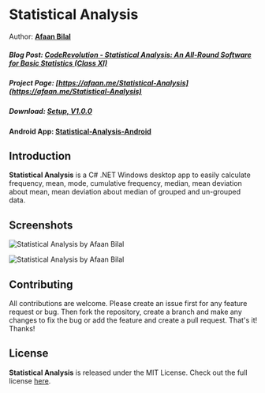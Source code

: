 Statistical Analysis
==============

Author: **[Afaan Bilal](https://afaan.me)**  

##### Blog Post: [CodeRevolution - Statistical Analysis: An All-Round Software for Basic Statistics (Class XI)](https://www.coderevolution.tk/2015/05/statistical-analysis-all-round-software.html)
##### Project Page: [https://afaan.me/Statistical-Analysis](https://afaan.me/Statistical-Analysis)
##### Download: [Setup, V1.0.0](https://afaan.ml/Statistical-Analysis/Statistical-Analysis-1.0.0-Setup.zip)

#### Android App: [Statistical-Analysis-Android](https://github.com/AfaanBilal/Statistical-Analysis-Android)

## Introduction
**Statistical Analysis** is a C# .NET Windows desktop app to easily calculate frequency, mean, 
mode, cumulative frequency, median, mean deviation about mean, mean deviation about median of
grouped and un-grouped data. 

## Screenshots
![Statistical Analysis by Afaan Bilal](https://lh3.googleusercontent.com/-MgSwlMyFrZA/VUyZpw91DbI/AAAAAAAABJQ/0VcEXxomPlA/StatisticalAnalysis_01_small%25255B6%25255D.jpg?imgmax=800 "Statistical Analysis by Afaan Bilal")
  
![Statistical Analysis by Afaan Bilal](https://lh3.googleusercontent.com/-dCJKrZ-GDuA/VUyZlEvzELI/AAAAAAAABJA/8JAvuLYBvvc/StatisticalAnalysis_02_small%25255B17%25255D.jpg?imgmax=800 "Statistical Analysis by Afaan Bilal")

## Contributing
All contributions are welcome. Please create an issue first for any feature request
or bug. Then fork the repository, create a branch and make any changes to fix the bug 
or add the feature and create a pull request. That's it!
Thanks!

## License
**Statistical Analysis** is released under the MIT License.
Check out the full license [here](LICENSE).
